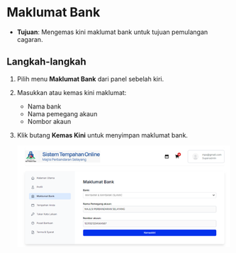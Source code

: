 # Maklumat Bank

- **Tujuan**: Mengemas kini maklumat bank untuk tujuan pemulangan cagaran.

## Langkah-langkah

1. Pilih menu **Maklumat Bank** dari panel sebelah kiri.
2. Masukkan atau kemas kini maklumat:
   - Nama bank
   - Nama pemegang akaun
   - Nombor akaun
3. Klik butang **Kemas Kini** untuk menyimpan maklumat bank.

   ![Rujuk Gambar 2](../../images/bank-admin.png)
